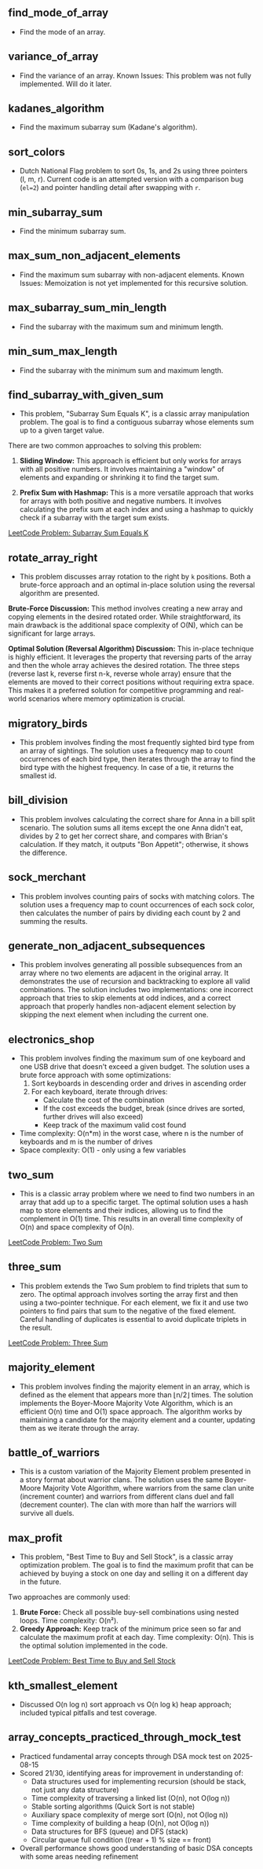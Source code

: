 ## find_mode_of_array

- Find the mode of an array.

## variance_of_array

- Find the variance of an array. Known Issues: This problem was not fully implemented. Will do it later.

## kadanes_algorithm

- Find the maximum subarray sum (Kadane's algorithm).

## sort_colors

- Dutch National Flag problem to sort 0s, 1s, and 2s using three pointers (l, m, r). Current code is an attempted version with a comparison bug (`el=2`) and pointer handling detail after swapping with `r`.

## min_subarray_sum

- Find the minimum subarray sum.

## max_sum_non_adjacent_elements

- Find the maximum sum subarray with non-adjacent elements. Known Issues: Memoization is not yet implemented for this recursive solution.

## max_subarray_sum_min_length

- Find the subarray with the maximum sum and minimum length.

## min_sum_max_length

- Find the subarray with the minimum sum and maximum length.

## find_subarray_with_given_sum

- This problem, "Subarray Sum Equals K", is a classic array manipulation problem. The goal is to find a contiguous subarray whose elements sum up to a given target value.

There are two common approaches to solving this problem:

1.  **Sliding Window:** This approach is efficient but only works for arrays with all positive numbers. It involves maintaining a "window" of elements and expanding or shrinking it to find the target sum.

2.  **Prefix Sum with Hashmap:** This is a more versatile approach that works for arrays with both positive and negative numbers. It involves calculating the prefix sum at each index and using a hashmap to quickly check if a subarray with the target sum exists.

[LeetCode Problem: Subarray Sum Equals K](https://leetcode.com/problems/subarray-sum-equals-k/)

## rotate_array_right
- This problem discusses array rotation to the right by `k` positions. Both a brute-force approach and an optimal in-place solution using the reversal algorithm are presented.

**Brute-Force Discussion:**
This method involves creating a new array and copying elements in the desired rotated order. While straightforward, its main drawback is the additional space complexity of O(N), which can be significant for large arrays.

**Optimal Solution (Reversal Algorithm) Discussion:**
This in-place technique is highly efficient. It leverages the property that reversing parts of the array and then the whole array achieves the desired rotation. The three steps (reverse last k, reverse first n-k, reverse whole array) ensure that the elements are moved to their correct positions without requiring extra space. This makes it a preferred solution for competitive programming and real-world scenarios where memory optimization is crucial.

## migratory_birds
- This problem involves finding the most frequently sighted bird type from an array of sightings. The solution uses a frequency map to count occurrences of each bird type, then iterates through the array to find the bird type with the highest frequency. In case of a tie, it returns the smallest id.

## bill_division
- This problem involves calculating the correct share for Anna in a bill split scenario. The solution sums all items except the one Anna didn't eat, divides by 2 to get her correct share, and compares with Brian's calculation. If they match, it outputs "Bon Appetit"; otherwise, it shows the difference.

## sock_merchant
- This problem involves counting pairs of socks with matching colors. The solution uses a frequency map to count occurrences of each sock color, then calculates the number of pairs by dividing each count by 2 and summing the results.

## generate_non_adjacent_subsequences
- This problem involves generating all possible subsequences from an array where no two elements are adjacent in the original array. It demonstrates the use of recursion and backtracking to explore all valid combinations. The solution includes two implementations: one incorrect approach that tries to skip elements at odd indices, and a correct approach that properly handles non-adjacent element selection by skipping the next element when including the current one.

## electronics_shop
- This problem involves finding the maximum sum of one keyboard and one USB drive that doesn't exceed a given budget. The solution uses a brute force approach with some optimizations:
  1. Sort keyboards in descending order and drives in ascending order
  2. For each keyboard, iterate through drives:
     - Calculate the cost of the combination
     - If the cost exceeds the budget, break (since drives are sorted, further drives will also exceed)
     - Keep track of the maximum valid cost found
- Time complexity: O(n*m) in the worst case, where n is the number of keyboards and m is the number of drives
- Space complexity: O(1) - only using a few variables

## two_sum
- This is a classic array problem where we need to find two numbers in an array that add up to a specific target. The optimal solution uses a hash map to store elements and their indices, allowing us to find the complement in O(1) time. This results in an overall time complexity of O(n) and space complexity of O(n).

[LeetCode Problem: Two Sum](https://leetcode.com/problems/two-sum/)

## three_sum
- This problem extends the Two Sum problem to find triplets that sum to zero. The optimal approach involves sorting the array first and then using a two-pointer technique. For each element, we fix it and use two pointers to find pairs that sum to the negative of the fixed element. Careful handling of duplicates is essential to avoid duplicate triplets in the result.

[LeetCode Problem: Three Sum](https://leetcode.com/problems/3sum/)

## majority_element
- This problem involves finding the majority element in an array, which is defined as the element that appears more than ⌊n/2⌋ times. The solution implements the Boyer-Moore Majority Vote Algorithm, which is an efficient O(n) time and O(1) space approach. The algorithm works by maintaining a candidate for the majority element and a counter, updating them as we iterate through the array.

## battle_of_warriors
- This is a custom variation of the Majority Element problem presented in a story format about warrior clans. The solution uses the same Boyer-Moore Majority Vote Algorithm, where warriors from the same clan unite (increment counter) and warriors from different clans duel and fall (decrement counter). The clan with more than half the warriors will survive all duels.

## max_profit
- This problem, "Best Time to Buy and Sell Stock", is a classic array optimization problem. The goal is to find the maximum profit that can be achieved by buying a stock on one day and selling it on a different day in the future.

Two approaches are commonly used:
1. **Brute Force:** Check all possible buy-sell combinations using nested loops. Time complexity: O(n²).
2. **Greedy Approach:** Keep track of the minimum price seen so far and calculate the maximum profit at each day. Time complexity: O(n). This is the optimal solution implemented in the code.

[LeetCode Problem: Best Time to Buy and Sell Stock](https://leetcode.com/problems/best-time-to-buy-and-sell-stock/)
## kth_smallest_element
- Discussed O(n log n) sort approach vs O(n log k) heap approach; included typical pitfalls and test coverage.

## array_concepts_practiced_through_mock_test
- Practiced fundamental array concepts through DSA mock test on 2025-08-15
- Scored 21/30, identifying areas for improvement in understanding of:
  - Data structures used for implementing recursion (should be stack, not just any data structure)
  - Time complexity of traversing a linked list (O(n), not O(log n))
  - Stable sorting algorithms (Quick Sort is not stable)
  - Auxiliary space complexity of merge sort (O(n), not O(log n))
  - Time complexity of building a heap (O(n), not O(log n))
  - Data structures for BFS (queue) and DFS (stack)
  - Circular queue full condition ((rear + 1) % size == front)
- Overall performance shows good understanding of basic DSA concepts with some areas needing refinement
